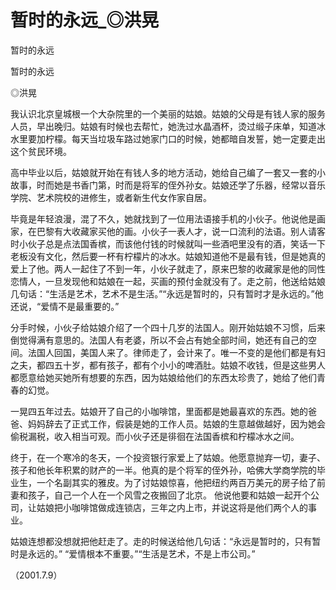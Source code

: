 # 暂时的永远_◎洪晃

暂时的永远

暂时的永远

◎洪晃

我认识北京皇城根一个大杂院里的一个美丽的姑娘。姑娘的父母是有钱人家的服务人员，早出晚归。姑娘有时候也去帮忙，她洗过水晶酒杯，烫过缎子床单，知道冰水里要加柠檬。每天当垃圾车路过她家门口的时候，她都暗自发誓，她一定要走出这个贫民环境。

高中毕业以后，姑娘就开始在有钱人多的地方活动，她给自己编了一套又一套的小故事，时而她是书香门第，时而是将军的侄外孙女。姑娘还学了乐器，经常以音乐学院、艺术院校的进修生，或者新生代女作家自居。

毕竟是年轻浪漫，混了不久，她就找到了一位用法语接手机的小伙子。他说他是画家，在巴黎有大收藏家买他的画。小伙子一表人才，说一口流利的法语。别人请客时小伙子总是点法国香槟，而该他付钱的时候就叫一些酒吧里没有的酒，笑话一下老板没有文化，然后要一杯有柠檬片的冰水。姑娘知道他不是最有钱，但是她真的爱上了他。两人一起住了不到一年，小伙子就走了，原来巴黎的收藏家是他的同性恋情人，一旦发现他和姑娘在一起，买画的预付金就没有了。走之前，他送给姑娘几句话：“生活是艺术，艺术不是生活。”“永远是暂时的，只有暂时才是永远的。”他还说，“爱情不是最重要的。”

分手时候，小伙子给姑娘介绍了一个四十几岁的法国人。刚开始姑娘不习惯，后来倒觉得满有意思的。法国人有老婆，所以不会占有她全部时间，她还有自己的空间。法国人回国，美国人来了。律师走了，会计来了。唯一不变的是他们都是有妇之夫，都四五十岁，都有孩子，都有个小小的啤酒肚。姑娘不收钱，但是这些男人都愿意给她买她所有想要的东西，因为姑娘给他们的东西太珍贵了，她给了他们青春的幻觉。

一晃四五年过去。姑娘开了自己的小咖啡馆，里面都是她最喜欢的东西。她的爸爸、妈妈辞去了正式工作，假装是她的工作人员。姑娘的生意越做越好，因为她会偷税漏税，收入相当可观。而小伙子还是徘徊在法国香槟和柠檬冰水之间。

终于，在一个寒冷的冬天，一个投资银行家爱上了姑娘。他愿意抛弃一切，妻子、孩子和他长年积累的财产的一半。他真的是个将军的侄外孙，哈佛大学商学院的毕业生，一个名副其实的雅皮。为了讨姑娘惊喜，他把纽约两百万美元的房子给了前妻和孩子，自己一个人在一个风雪之夜搬回了北京。 他说他要和姑娘一起开个公司，让姑娘把小咖啡馆做成连锁店，三年之内上市，并说这将是他们两个人的事业。

姑娘连想都没想就把他赶走了。走的时候送给他几句话：“永远是暂时的，只有暂时是永远的。” “爱情根本不重要。”“生活是艺术，不是上市公司。”

（2001.7.9）